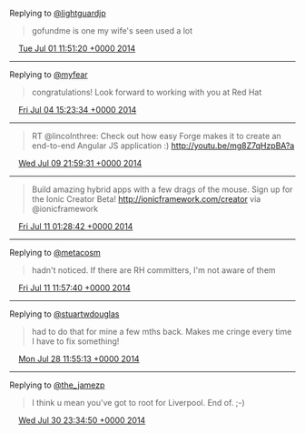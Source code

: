 Replying to [@lightguardjp](https://twitter.com/lightguardjp/status/483849859024162816)

> gofundme is one my wife's seen used a lot

<img src="/images/twitter/media/tweet.ico" width="12" /> [Tue Jul 01 11:51:20 +0000 2014](https://twitter.com/kenfinnigan/status/483940917884108800)

----

Replying to [@myfear](https://twitter.com/myfear/status/484968166846521344)

> congratulations! Look forward to working with you at Red Hat

<img src="/images/twitter/media/tweet.ico" width="12" /> [Fri Jul 04 15:23:34 +0000 2014](https://twitter.com/kenfinnigan/status/485081492469469184)

----

> RT @lincolnthree: Check out how easy Forge makes it to create an end-to-end Angular JS application :)  http://youtu.be/mg8Z7qHzpBA?a

<img src="/images/twitter/media/tweet.ico" width="12" /> [Wed Jul 09 21:59:31 +0000 2014](https://twitter.com/kenfinnigan/status/486993075483324416)

----

> Build amazing hybrid apps with a few drags of the mouse. Sign up for the Ionic Creator Beta! http://ionicframework.com/creator via @ionicframework

<img src="/images/twitter/media/tweet.ico" width="12" /> [Fri Jul 11 01:28:42 +0000 2014](https://twitter.com/kenfinnigan/status/487408104925962242)

----

Replying to [@metacosm](https://twitter.com/metacosm/status/487539783871496193)

> hadn't noticed. If there are RH committers, I'm not aware of them

<img src="/images/twitter/media/tweet.ico" width="12" /> [Fri Jul 11 11:57:40 +0000 2014](https://twitter.com/kenfinnigan/status/487566389800992768)

----

Replying to [@stuartwdouglas](https://twitter.com/stuartwdouglas/status/493689031700393984)

> had to do that for mine a few mths back. Makes me cringe every time I have to fix something!

<img src="/images/twitter/media/tweet.ico" width="12" /> [Mon Jul 28 11:55:13 +0000 2014](https://twitter.com/kenfinnigan/status/493726368236990464)

----

Replying to [@the_jamezp](https://twitter.com/the_jamezp/status/494621793601486848)

> I think u mean you've got to root for Liverpool. End of. ;-)

<img src="/images/twitter/media/tweet.ico" width="12" /> [Wed Jul 30 23:34:50 +0000 2014](https://twitter.com/kenfinnigan/status/494627206862077952)